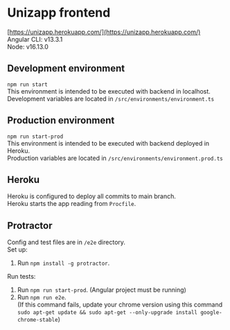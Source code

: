 # Unizapp frontend
[https://unizapp.herokuapp.com/](https://unizapp.herokuapp.com/)  
Angular CLI: v13.3.1  
Node: v16.13.0
## Development environment
`npm run start`  
This environment is intended to be executed with backend in localhost.  
Development variables are located in `/src/environments/environment.ts`
## Production environment
`npm run start-prod`  
This environment is intended to be executed with backend deployed in Heroku.  
Production variables are located in `/src/environments/environment.prod.ts`

## Heroku
Heroku is configured to deploy all commits to main branch.  
Heroku starts the app reading from `Procfile`.

## Protractor
Config and test files are in `/e2e` directory.  
Set up:  
1. Run `npm install -g protractor`.  

Run tests:  
1. Run `npm run start-prod`. (Angular project must be running)  
2. Run `npm run e2e`.  
   (If this command fails, update your chrome version
using this command `sudo apt-get update && sudo apt-get --only-upgrade install google-chrome-stable`)

